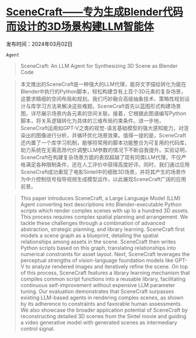 # [SceneCraft——专为生成Blender代码而设计的3D场景构建LLM智能体](https://arxiv.org/abs/2403.01248)

发布时间：2024年03月02日

`Agent`

> SceneCraft: An LLM Agent for Synthesizing 3D Scene as Blender Code

> 本文推出的SceneCraft是一种强大的LLM代理，能将文字描绘转化为能在Blender中执行的Python脚本，轻松构建含有上百个3D元素的复杂场景，这要求精细的空间布局和规划。我们巧妙融合高级抽象技术、策略性规划设计与库学习方法来解决这些难题。SceneCraft首先以蓝图形式构建场景图，详尽展示场景内各元素的空间关联。接着，它根据此图谱编写Python脚本，将关系逻辑转化为具体的三维布局约束条件。进一步地，SceneCraft运用如GPT-V之类的视觉-语言基础模型的强大感知能力，对渲染出的图像进行分析，并循环优化场景效果。值得一提的是，SceneCraft还内置了一个库学习机制，能够将常用的脚本功能整合为可复用的代码库，助力系统在无需高昂代价调整LLM参数的情况下不断自我提升。实验证明，SceneCraft在构建复杂场景方面的表现超越了现有同类LLM代理，不仅严格满足各种限制条件，还在人工评价中获得高度好评。同时，我们通过应用SceneCraft成功重现了电影Sintel中的细致3D场景，并将其产生的场景作为中介控制信号指导视频生成模型运作，以此展现SceneCraft广阔的应用前景。

> This paper introduces SceneCraft, a Large Language Model (LLM) Agent converting text descriptions into Blender-executable Python scripts which render complex scenes with up to a hundred 3D assets. This process requires complex spatial planning and arrangement. We tackle these challenges through a combination of advanced abstraction, strategic planning, and library learning. SceneCraft first models a scene graph as a blueprint, detailing the spatial relationships among assets in the scene. SceneCraft then writes Python scripts based on this graph, translating relationships into numerical constraints for asset layout. Next, SceneCraft leverages the perceptual strengths of vision-language foundation models like GPT-V to analyze rendered images and iteratively refine the scene. On top of this process, SceneCraft features a library learning mechanism that compiles common script functions into a reusable library, facilitating continuous self-improvement without expensive LLM parameter tuning. Our evaluation demonstrates that SceneCraft surpasses existing LLM-based agents in rendering complex scenes, as shown by its adherence to constraints and favorable human assessments. We also showcase the broader application potential of SceneCraft by reconstructing detailed 3D scenes from the Sintel movie and guiding a video generative model with generated scenes as intermediary control signal.